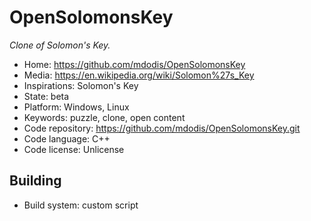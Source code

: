 # OpenSolomonsKey

_Clone of Solomon's Key._

- Home: https://github.com/mdodis/OpenSolomonsKey
- Media: https://en.wikipedia.org/wiki/Solomon%27s_Key
- Inspirations: Solomon's Key
- State: beta
- Platform: Windows, Linux
- Keywords: puzzle, clone, open content
- Code repository: https://github.com/mdodis/OpenSolomonsKey.git
- Code language: C++
- Code license: Unlicense

## Building

- Build system: custom script
